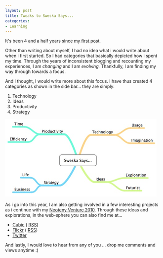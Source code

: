 ```yaml
---
layout: post
title: Tweaks to Sweska Says...
categories:
- Learning
---
```



It's been 4 and a half years since [my first post](/this-is-the-start/).

Other than writing about myself, I had no idea what i would write about when i first started. So I had categories that basically depicted how i spent my time. Through the years of inconsistent blogging and recounting my experiences, I am _changing_ and I am _evolving._ Thankfully, I am finding my way through towards a focus.

And I thought, I would write more about this focus. I have thus created 4 categories as shown in the side bar... they are simply:

1. Technology
2. Ideas
3. Productivity
4. Strategy

![](/img/categories.jpg)

As i go into this year, I am also getting involved in a few interesting projects as i continue with my [Neoteny Venture 2010](/neoteny-venture-2010/). Through these ideas and explorations, in the web-sphere you can also find me at...

- [Cubic](http://cubic.chinnee.net/) ( [RSS](http://feeds.feedburner.com/CubicByChinnee))
- [Flickr](http://www.flickr.com/photos/sweska/) ( [RSS](http://api.flickr.com/services/feeds/photos_public.gne?id=57773342@N00&lang=en-us&format=rss_200))
- [Twitter](http://twitter.com/sayanee_)

And lastly, I would love to hear from any of you ... drop me comments and views anytime :)
